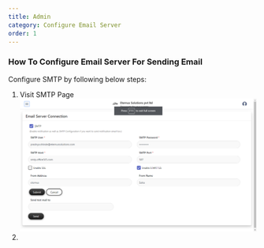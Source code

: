 ```yaml
---
title: Admin
category: Configure Email Server
order: 1
---
```


### How To Configure Email Server For Sending Email

Configure SMTP by following below steps:

1. Visit SMTP Page
    ![](/images/gokarma_smtp_config.png)
2. 

